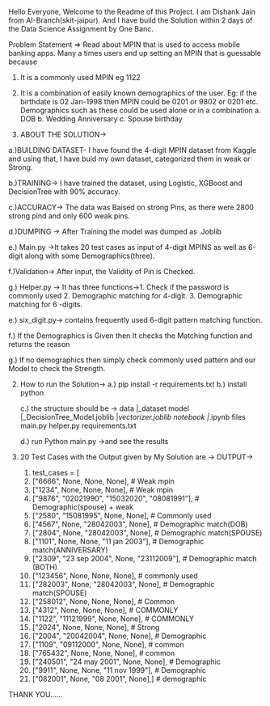 Hello Everyone, Welcome to the Readme of this Project.
I am Dishank Jain from AI-Branch(skit-jaipur). And I have build the Solution within 2 days of the Data Science Assignment by One Banc.

Problem Statement =>
Read about MPIN that is used to access mobile banking apps. Many a times users end up setting an MPIN that is
guessable because
1. It is a commonly used MPIN eg 1122
2. It is a combination of easily known demographics of the user. Eg: if the birthdate is 02 Jan-1998 then MPIN
could be 0201 or 9802 or 0201 etc. Demographics such as these could be used alone or in a combination
a. DOB
b. Wedding Anniversary
c. Spouse birthday


1. ABOUT THE SOLUTION->
 
 a.)BUILDING DATASET-
     I have found the 4-digit MPIN dataset from Kaggle and using that, I have buid my own dataset, categorized them in weak or Strong.
 
 b.)TRAINING-> I have trained the dataset, using Logistic, XGBoost and DecisionTree with 90% accuracy.
 
 c.)ACCURACY-> The data was Baised on strong Pins, as there were 2800 strong pind and only 600 weak pins.
 
 d.)DUMPING -> After Training the model was dumped as .Joblib
 
 e.) Main.py ->It takes 20 test cases as input of 4-digit MPINS as well as 6-digit along with some Demographics(three).
 
 f.)Validation-> After input, the Validity of Pin is Checked.
 
 g.) Helper.py -> It has three functions->1. Check if the password is commonly used 
                                          2. Demographic matching for 4-digit.
                                          3. Demographic matching for 6 -digits.

 e.) six_digit.py-> contains frequently used 6-digit pattern matching function.

 f.) If the Demographics is Given then It checks the Matching function and returns the reason 

 g.) If no demographics then simply check commonly used pattern and our Model to check the Strength.


2. How to run the Solution->
   a.) pip install -r requirements.txt
   b.) install python

   c.) the structure should be ->
    data
       |_dataset
    model
       |_DecisionTree_Model.joblib
       |_vectorizer.joblib
    notebook
       |_.ipynb files
    main.py
    helper.py
    requirements.txt         
    
    d.) run Python main.py
    ->and see the results

3. 20 Test Cases with the Output given by My Solution are ->
                                                         OUTPUT->
    1. test_cases = [
    2. ["6666", None, None, None],                      # Weak mpin
    3. ["1234", None, None, None],                      # Weak mpin
    4. ["9876", "02021990", "15032020", "08081991"],    # Demographic(spouse) + weak 
    5. ["2580", "15081995", None, None],                # Commonly used
    6. ["4567", None, "28042003", None],                # Demographic match(DOB)
    7. ["2804", None, "28042003", None],                # Demographic match(SPOUSE)
    8.  ["1101", None, None, "11 jan 2003"],             # Demographic match(ANNIVERSARY) 
    9. ["2309", "23 sep 2004", None, "23112009"],       # Demographic match (BOTH)
    10. ["123456", None, None, None],                    # commonly used
    11. ["282003", None, "28042003", None],              # Demographic match(SPOUSE)
    12. ["258012", None, None, None],                    # Common 
    13. ["4312", None, None, None],                      # COMMONLY
    14. ["1122", "11121999", None, None],                # COMMONLY
    15. ["2024", None, None, None],                      # Strong
    16. ["2004", "20042004", None, None],                # Demographic 
    17. ["1109", "09112000", None, None],                # common
    18. ["765432", None, None, None],                    # common
    19. ["240501", "24 may 2001", None, None],           # Demographic
    20. ["9911", None, None, "11 nov 1999"],             # Demographic
    21. ["082001", None, "08 2001", None],]               # demographic 


THANK YOU......
